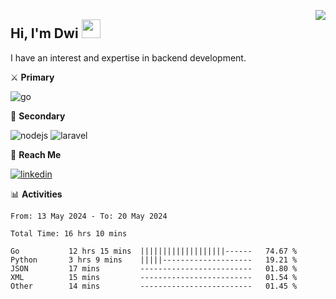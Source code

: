 [<img src="https://komarev.com/ghpvc/?username=masred&color=green&style=flat-square&label=Profile+Views" align="right">](github.com/masred)

## Hi, I'm Dwi <img src="https://raw.githubusercontent.com/MartinHeinz/MartinHeinz/master/wave.gif" width="30px">

I have an interest and expertise in backend development.

⚔️ **Primary**

![go](https://img.shields.io/badge/---?logo=go&label=Golang&style=social)

🔪 **Secondary**

![nodejs](https://img.shields.io/badge/---?logo=node.js&label=Node.js&style=social&logoColor=green)
![laravel](https://img.shields.io/badge/---?logo=laravel&label=Laravel&style=social)

🔗 **Reach Me**

[![linkedin](https://img.shields.io/badge/---?logo=linkedin&label=LinkedIn&style=social)](https://linkedin.com/in/dwifitriyanto)

📊 **Activities**

<!--START_SECTION:waka-->

```all_time
From: 13 May 2024 - To: 20 May 2024

Total Time: 16 hrs 10 mins

Go           12 hrs 15 mins  |||||||||||||||||||------   74.67 %
Python       3 hrs 9 mins    |||||--------------------   19.21 %
JSON         17 mins         -------------------------   01.80 %
XML          15 mins         -------------------------   01.54 %
Other        14 mins         -------------------------   01.45 %
```

<!--END_SECTION:waka-->
